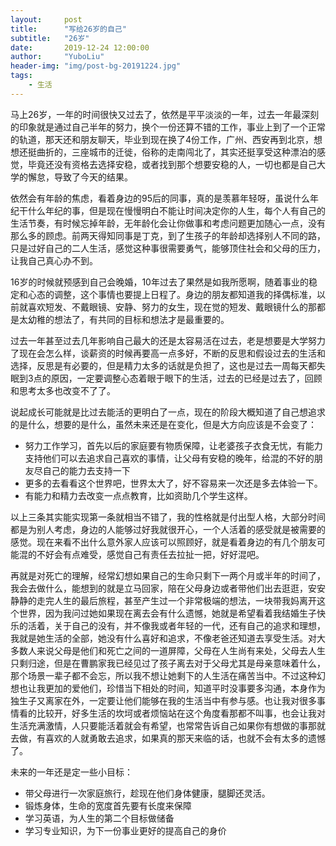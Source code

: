 ```yaml
---
layout:     post
title:      "写给26岁的自己"
subtitle:   "26岁"
date:       2019-12-24 12:00:00
author:     "YuboLiu"
header-img: "img/post-bg-20191224.jpg"
tags:
    - 生活
---
```


马上26岁，一年的时间很快又过去了，依然是平平淡淡的一年，过去一年最深刻的印象就是通过自己半年的努力，换个一份还算不错的工作，事业上到了一个正常的轨道，那天还和朋友聊天，毕业到现在换了4份工作，广州、西安再到北京，想想还挺曲折的，三座城市的迁徙，俗称的走南闯北了，其实还挺享受这种漂泊的感觉，毕竟还没有资格去选择安稳，或者找到那个想要安稳的人，一切也都是自己大学的懈怠，导致了今天的结果。

依然会有年龄的焦虑，看着身边的95后的同事，真的是羡慕年轻呀，虽说什么年纪干什么年纪的事，但是现在慢慢明白不能让时间决定你的人生，每个人有自己的生活节奏，有时候忘掉年龄，无年龄化会让你做事和考虑问题更加随心一点，没有那么多的顾虑。前两天得知同事是丁克，到了生孩子的年龄却选择别人不同的路，只是过好自己的二人生活，感觉这种事很需要勇气，能够顶住社会和父母的压力，让我自己真心办不到。

16岁的时候就预感到自己会晚婚，10年过去了果然是如我所愿啊，随着事业的稳定和心态的调整，这个事情也要提上日程了。身边的朋友都知道我的择偶标准，以前就喜欢短发、不戴眼镜、安静、努力的女生，现在觉的短发、戴眼镜什么的那都是太幼稚的想法了，有共同的目标和想法才是最重要的。

过去一年甚至过去几年影响自己最大的还是太容易活在过去，老是想要是大学努力了现在会怎么样，谈薪资的时候再要高一点多好，不断的反思和假设过去的生活和选择，反思是有必要的，但是精力太多的话就是负担了，这也是过去一周每天都失眠到3点的原因，一定要调整心态着眼于眼下的生活，过去的已经是过去了，回顾和思考太多也改变不了了。

说起成长可能就是比过去能活的更明白了一点，现在的阶段大概知道了自己想追求的是什么，想要的是什么，虽然未来还是在变化，但是大方向应该是不会变了：
* 努力工作学习，首先以后的家庭要有物质保障，让老婆孩子衣食无忧，有能力支持他们可以去追求自己喜欢的事情，让父母有安稳的晚年，给混的不好的朋友尽自己的能力去支持一下
* 更多的去看看这个世界吧，世界太大了，好不容易来一次还是多去体验一下。
* 有能力和精力去改变一点点教育，比如资助几个学生这样。

以上三条其实能实现第一条就相当不错了，我的性格就是付出型人格，大部分时间都是为别人考虑，身边的人能够过好我就很开心，一个人活着的感受就是被需要的感觉。现在来看不出什么意外家人应该可以照顾好，就是看着身边的有几个朋友可能混的不好会有点难受，感觉自己有责任去拉扯一把，好好混吧。

再就是对死亡的理解，经常幻想如果自己的生命只剩下一两个月或半年的时间了，我会去做什么，能想到的就是立马回家，陪在父母身边或者带他们出去逛逛，安安静静的走完人生的最后旅程，甚至产生过一个非常极端的想法，一块带我妈离开这个世界，因为我问过她如果现在离去会有什么遗憾，她就是希望看着我结婚生子快乐的活着，关于自己的没有，并不像我或者年轻的一代，还有自己的追求和理想，我就是她生活的全部，她没有什么喜好和追求，不像老爸还知道去享受生活。对大多数人来说父母是他们和死亡之间的一道屏障，父母在人生尚有来处，父母去人生只剩归途，但是在曹鹏家我已经见过了孩子离去对于父母尤其是母亲意味着什么，那个场景一辈子都不会忘，所以我不想让她剩下的人生活在痛苦当中。不过这种幻想也让我更加的爱他们，珍惜当下相处的时间，知道平时没事要多沟通，本身作为独生子又离家在外，一定要让他们能够在我的生活当中有参与感。也让我对很多事情看的比较开，好多生活的坎坷或者烦恼站在这个角度看那都不叫事，也会让我对生活充满激情，人只要能活着就会有希望，也常常告诉自己如果你有想做的事那就去做，有喜欢的人就勇敢去追求，如果真的那天来临的话，也就不会有太多的遗憾了。

未来的一年还是定一些小目标：
* 带父母进行一次家庭旅行，趁现在他们身体健康，腿脚还灵活。
* 锻炼身体，生命的宽度首先要有长度来保障
* 学习英语，为人生的第二个目标做储备
* 学习专业知识，为下一份事业更好的提高自己的身价
